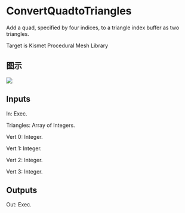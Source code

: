 # ConvertQuadtoTriangles

Add a quad, specified by four indices, to a triangle index buffer as two triangles.

Target is Kismet Procedural Mesh Library

## 图示

![]($-20221218-18253689.png)

## Inputs

In: Exec.

Triangles: Array of Integers.

Vert 0: Integer.

Vert 1: Integer.

Vert 2: Integer.

Vert 3: Integer.  

## Outputs

Out: Exec.

